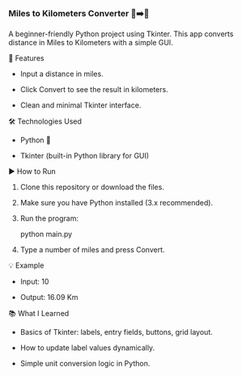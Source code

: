 ### Miles to Kilometers Converter 🚗➡️📏

A beginner-friendly Python project using Tkinter.
This app converts distance in Miles to Kilometers with a simple GUI.

📌 Features

- Input a distance in miles.

- Click Convert to see the result in kilometers.

- Clean and minimal Tkinter interface.

🛠️ Technologies Used

- Python 🐍

- Tkinter (built-in Python library for GUI)

▶️ How to Run

1. Clone this repository or download the files.

2. Make sure you have Python installed (3.x recommended).

3. Run the program:


    python main.py

4. Type a number of miles and press Convert.

💡 Example

- Input: 10

- Output: 16.09 Km

📚 What I Learned

- Basics of Tkinter: labels, entry fields, buttons, grid layout.

- How to update label values dynamically.

- Simple unit conversion logic in Python.
